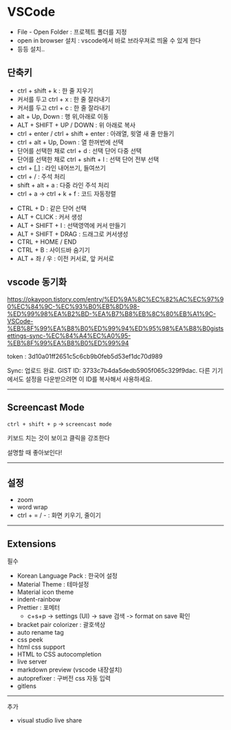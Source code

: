 # VSCode

- File - Open Folder : 프로젝트 폴더를 지정
- open in browser 설치 : vscode에서 바로 브라우져로 띄울 수 있게 한다
- 등등 설치..
  



## 단축키

+ ctrl + shift + k : 한 줄 지우기
+ 커서를 두고 ctrl + x : 한 줄 잘라내기
+ 커서를 두고 ctrl + c : 한 줄 잘라내기
+ alt + Up, Down : 행 위,아래로 이동
+ ALT + SHIFT + UP / DOWN : 위 아래로 복사
+ ctrl + enter  / ctrl + shift + enter : 아래열, 윗열 새 줄 만들기
+ ctrl + alt + Up, Down : 열 한꺼번에 선택
+ 단어를 선택한 채로 ctrl + d : 선택 단어 다중 선택
+ 단어를 선택한 채로 ctrl + shift + l : 선택 단어 전부 선택
+ ctrl + [,] : 라인 내어쓰기, 들여쓰기
+ ctrl + / : 주석 처리
+ shift + alt + a : 다중 라인 주석 처리
+ ctrl + a   ->   ctrl + k + f : 코드 자동정렬

- CTRL + D : 같은 단어 선택
- ALT + CLICK : 커서 생성
- ALT + SHIFT + I : 선택영역에 커서 만들기
- ALT + SHIFT + DRAG : 드래그로 커서생성
- CTRL + HOME / END
- CTRL + B : 사이드바 숨기기
- ALT + 좌 / 우 : 이전 커서로, 앞 커서로



## vscode 동기화

https://okayoon.tistory.com/entry/%ED%9A%8C%EC%82%AC%EC%97%90%EC%84%9C-%EC%93%B0%EB%8D%98-%ED%99%98%EA%B2%BD-%EA%B7%B8%EB%8C%80%EB%A1%9C-VSCode-%EB%8F%99%EA%B8%B0%ED%99%94%ED%95%98%EA%B8%B0gistsettings-sync-%EC%84%A4%EC%A0%95-%EB%8F%99%EA%B8%B0%ED%99%94

token : 3d10a01ff2651c5c6cb9b0feb5d53ef1dc70d989

Sync: 업로드 완료. GIST ID: 3733c7b4da5dedb5905f065c329f9dac. 다른 기기에서도 설정을 다운받으려면 이 ID를 복사해서 사용하세요.



---

## Screencast Mode

`ctrl + shift + p`  ->  `screencast mode`

키보드 치는 것이 보이고 클릭을 강조한다

설명할 때 좋아보인다!

---

## 설정

- zoom
- word wrap
- ctrl + = / - : 화면 키우기, 줄이기



---

## Extensions

필수

- Korean Language Pack : 한국어 설정
- Material Theme : 테마설정
- Material icon theme
- indent-rainbow
- Prettier : 포메터
  - c+s+p -> settings (UI) -> save 검색 -> format on save 확인
- bracket pair colorizer : 괄호색상
- auto rename tag
- css peek
- html css support
- HTML to CSS autocompletion
- live server
- markdown preview (vscode 내장설치)
- autoprefixer : 구버전 css 자동 입력
- gitlens





---

추가

- visual studio live share




